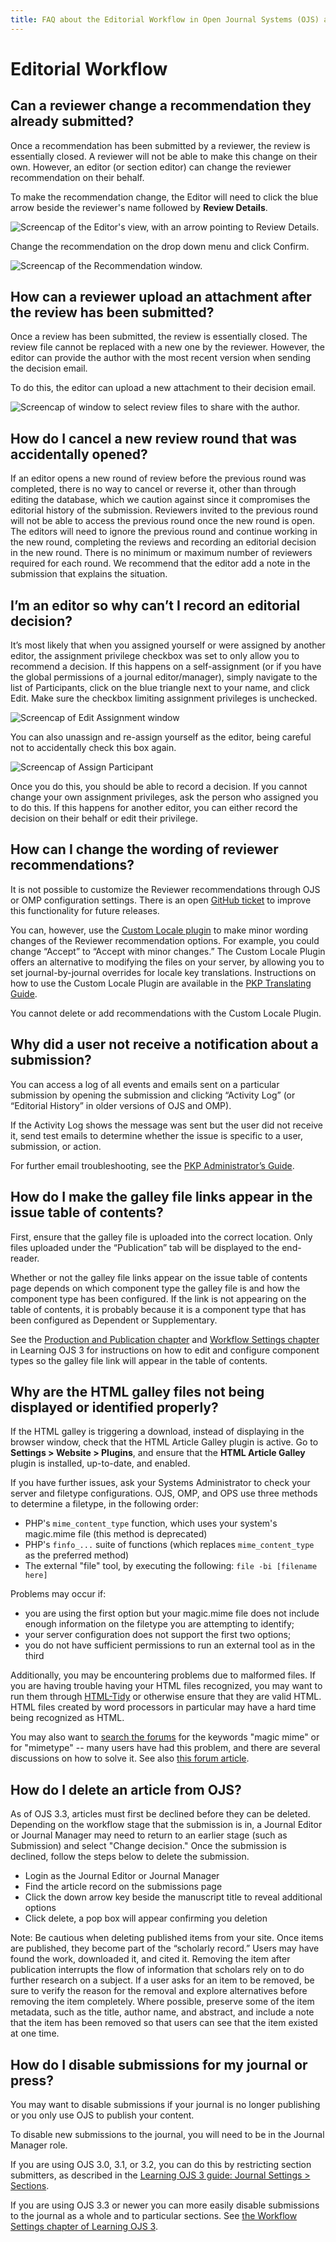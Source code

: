 ```yaml
---
title: FAQ about the Editorial Workflow in Open Journal Systems (OJS) and Open Monograph Press (OMP)
---
```


# Editorial Workflow

## Can a reviewer change a recommendation they already submitted?

Once a recommendation has been submitted by a reviewer, the review is essentially closed. A reviewer will not be able to make this change on their own. However, an editor (or section editor) can change the reviewer recommendation on their behalf.

To make the recommendation change, the Editor will need to click the blue arrow beside the reviewer's name followed by **Review Details**.

![Screencap of the Editor's view, with an arrow pointing to Review Details.](./assets/review-details.png)

Change the recommendation on the drop down menu and click Confirm.

![Screencap of the Recommendation window.](./assets/review-recommendation.png)

## How can a reviewer upload an attachment after the review has been submitted?

Once a review has been submitted, the review is essentially closed. The review file cannot be replaced with a new one by the reviewer. However, the editor can provide the author with the most recent version when sending the decision email.

To do this, the editor can upload a new attachment to their decision email.

![Screencap of window to select review files to share with the author.](./assets/review-share-files.png)

## How do I cancel a new review round that was accidentally opened?

If an editor opens a new round of review before the previous round was completed, there is no way to cancel or reverse it, other than through editing the database, which we caution against since it compromises the editorial history of the submission. Reviewers invited to the previous round will not be able to access the previous round once the new round is open. The editors will need to ignore the previous round and continue working in the new round, completing the reviews and recording an editorial decision in the new round. There is no minimum or maximum number of reviewers required for each round. We recommend that the editor add a note in the submission that explains the situation.

## I’m an editor so why can’t I record an editorial decision?

It’s most likely that when you assigned yourself or were assigned by another editor, the assignment privilege checkbox was set to only allow you to recommend a decision. If this happens on a self-assignment (or if you have the global permissions of a journal editor/manager), simply navigate to the list of Participants, click on the blue triangle next to your name, and click Edit. Make sure the checkbox limiting assignment privileges is unchecked.

![Screencap of Edit Assignment window](./assets/assignment-privileges.png)

You can also unassign and re-assign yourself as the editor, being careful not to accidentally check this box again.

![Screencap of Assign Participant](./assets/reassign-privileges.png)

Once you do this, you should be able to record a decision. If you cannot change your own assignment privileges, ask the person who assigned you to do this. If this happens for another editor, you can either record the decision on their behalf or edit their privilege.

## How can I change the wording of reviewer recommendations?

It is not possible to customize the Reviewer recommendations through OJS or OMP configuration settings. There is an open [GitHub ticket](https://github.com/pkp/pkp-lib/issues/1660) to improve this functionality for future releases.

You can, however, use the [Custom Locale plugin](https://github.com/pkp/customLocale) to make minor wording changes of the Reviewer recommendation options. For example, you could change “Accept” to “Accept with minor changes.”  The Custom Locale Plugin offers an alternative to modifying the files on your server, by allowing you to set journal-by-journal overrides for locale key translations. Instructions on how to use the Custom Locale Plugin are available in the [PKP Translating Guide](https://docs.pkp.sfu.ca/translating-guide/en/customize-locale).

You cannot delete or add recommendations with the Custom Locale Plugin.

## Why did a user not receive a notification about a submission?

You can access a log of all events and emails sent on a particular submission by opening the submission and clicking “Activity Log” (or “Editorial History” in older versions of OJS and OMP).

If the Activity Log shows the message was sent but the user did not receive it, send test emails to determine whether the issue is specific to a user, submission, or action.

For further email troubleshooting, see the [PKP Administrator’s Guide](https://docs.pkp.sfu.ca/admin-guide/en/email).

## How do I make the galley file links appear in the issue table of contents?

First, ensure that the galley file is uploaded into the correct location. Only files uploaded under the “Publication” tab will be displayed to the end-reader.

Whether or not the galley file links appear on the issue table of contents page depends on which component type the galley file is and how the component type has been configured. If the link is not appearing on the table of contents, it is probably because it is a component type that has been configured as Dependent or Supplementary.

See the [Production and Publication chapter](https://docs.pkp.sfu.ca/learning-ojs/en/production-publication#galley-file-component-types) and [Workflow Settings chapter](https://docs.pkp.sfu.ca/learning-ojs/en/settings-workflow#components) in Learning OJS 3 for instructions on how to edit and configure component types so the galley file link will appear in the table of contents.

## Why are the HTML galley files not being displayed or identified properly?

If the HTML galley is triggering a download, instead of displaying in the browser window, check that the HTML Article Galley plugin is active. Go to **Settings > Website > Plugins**, and ensure that the **HTML Article Galley** plugin is installed, up-to-date, and enabled.

If you have further issues, ask your Systems Administrator to check your server and filetype configurations. OJS, OMP, and OPS use three methods to determine a filetype, in the following order:

- PHP's `mime_content_type` function, which uses your system's magic.mime file (this method is deprecated)
- PHP's `finfo_...` suite of functions (which replaces `mime_content_type` as the preferred method)
- The external "file" tool, by executing the following: `file -bi [filename here]`

Problems may occur if:

- you are using the first option but your magic.mime file does not include enough information on the filetype you are attempting to identify;
- your server configuration does not support the first two options;
- you do not have sufficient permissions to run an external tool as in the third

Additionally, you may be encountering problems due to malformed files. If you are having trouble having your HTML files recognized, you may want to run them through [HTML-Tidy](http://www.w3.org/People/Raggett/tidy/) or otherwise ensure that they are valid HTML. HTML files created by word processors in particular may have a hard time being recognized as HTML.

You may also want to [search the forums](https://forum.pkp.sfu.ca/search?q=magic%20mime) for the keywords "magic mime" or for "mimetype" -- many users have had this problem, and there are several discussions on how to solve it.
See also [this forum article](http://forum.pkp.sfu.ca/t/error-message-on-upload-no-file-uploaded-or-invalid-file-type/29606).

## How do I delete an article from OJS?

As of OJS 3.3, articles must first be declined before they can be deleted. Depending on the workflow stage that the submission is in, a Journal Editor or Journal Manager may need to return to an earlier stage (such as Submission) and select "Change decision." Once the submission is declined, follow the steps below to delete the submission.

- Login as the Journal Editor or Journal Manager
- Find the article record on the submissions page
- Click the down arrow key beside the manuscript title to reveal additional options
- Click delete, a pop box will appear confirming you deletion

Note: Be cautious when deleting published items from your site. Once items are published, they become part of the “scholarly record.” Users may have found the work, downloaded it, and cited it. Removing the item after publication interrupts the flow of information that scholars rely on to do further research on a subject. If a user asks for an item to be removed, be sure to verify the reason for the removal and explore alternatives before removing the item completely. Where possible, preserve some of the item metadata, such as the title, author name, and abstract, and include a note that the item has been removed so that users can see that the item existed at one time.

## How do I disable submissions for my journal or press?

You may want to disable submissions if your journal is no longer publishing or you only use OJS to publish your content.

To disable new submissions to the journal, you will need to be in the Journal Manager role. 

If you are using OJS 3.0, 3.1, or 3.2, you can do this by restricting section submitters, as described in the [Learning OJS 3 guide: Journal Settings > Sections](https://docs.pkp.sfu.ca/learning-ojs/en/journal-setup#restrict-section-submitters).

If you are using OJS 3.3 or newer you can more easily disable submissions to the journal as a whole and to particular sections. See [the Workflow Settings chapter of Learning OJS 3](https://docs.pkp.sfu.ca/learning-ojs/en/settings-workflow#disable-submissions).
